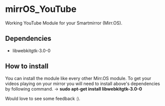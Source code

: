 # mirrOS_YouTube
Working YouTube Module for your Smartmirror (Mirr.OS). 

## Dependencies
* libwebkitgtk-3.0-0

## How to install
You can install the module like every other Mirr.OS module. To get your videos playing on your mirror you will need to install above's dependencies by following command. 
-> **sudo apt-get install libwebkitgtk-3.0-0**

Would love to see some feedback :).
